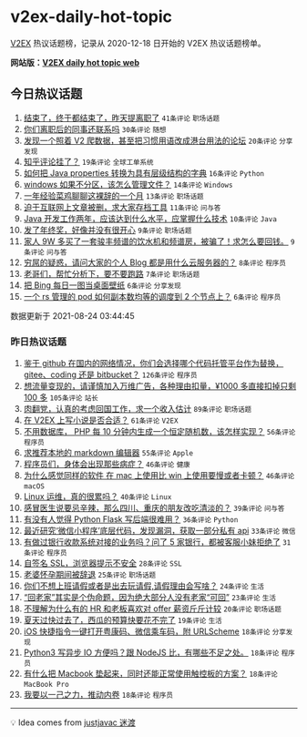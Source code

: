 # v2ex-daily-hot-topic

[V2EX](https://www.v2ex.com/) 热议话题榜，记录从 2020-12-18 日开始的 V2EX 热议话题榜单。

**网站版：[V2EX daily hot topic web](https://boojack.github.io/v2ex-daily-hot-topic-web/)**

## 今日热议话题

<!-- TODAY BEGIN -->

1. [结束了，终于都结束了，昨天提离职了](https://www.v2ex.com/t/797606) `41条评论` `职场话题`
1. [你们离职后的同事还联系吗](https://www.v2ex.com/t/797597) `30条评论` `随想`
1. [发现一个照着 V2 爬数据，甚至把习惯用语改成港台用法的论坛](https://www.v2ex.com/t/797620) `20条评论` `分享发现`
1. [知乎评论挂了？](https://www.v2ex.com/t/797632) `19条评论` `全球工单系统`
1. [如何把 Java properties 转换为具有层级结构的字典](https://www.v2ex.com/t/797618) `16条评论` `Python`
1. [windows 如果不分区，该怎么管理文件？](https://www.v2ex.com/t/797639) `14条评论` `Windows`
1. [一年经验菜鸡聊聊这裸辞的一个月](https://www.v2ex.com/t/797616) `13条评论` `职场话题`
1. [迫于互联网上文章被删，求大家存档工具](https://www.v2ex.com/t/797613) `11条评论` `问与答`
1. [Java 开发工作两年，应该达到什么水平，应掌握什么技术](https://www.v2ex.com/t/797638) `10条评论` `Java`
1. [发了年终奖，好像并没有很开心](https://www.v2ex.com/t/797633) `9条评论` `职场话题`
1. [家人 9W 多买了一套骏丰频谱的饮水机和频谱房，被骗了！求怎么要回钱。](https://www.v2ex.com/t/797615) `9条评论` `问与答`
1. [穷屌的疑惑，请问大家的个人 Blog 都是用什么云服务器的？](https://www.v2ex.com/t/797649) `8条评论` `程序员`
1. [老哥们，帮忙分析下，要不要跑路](https://www.v2ex.com/t/797611) `7条评论` `职场话题`
1. [把 Bing 每日一图当桌面壁纸](https://www.v2ex.com/t/797646) `6条评论` `分享发现`
1. [一个 rs 管理的 pod 如何副本数均等的调度到 2 个节点上？](https://www.v2ex.com/t/797644) `6条评论` `程序员`

数据更新于 2021-08-24 03:44:45

<!-- TODAY END -->

### 昨日热议话题

<!-- YESTERDAY BEGIN -->

1. [鉴于 github 在国内的网络情况，你们会选择哪个代码托管平台作为替换， gitee、coding 还是 bitbucket？](https://www.v2ex.com/t/797399) `126条评论` `程序员`
1. [想流量变现的，请谨慎加入万维广告，各种理由扣量，¥1000 多直接扣掉只剩 100 多](https://www.v2ex.com/t/797391) `105条评论` `站长`
1. [肉翻党，认真的考虑回国工作，求一个收入估计](https://www.v2ex.com/t/797548) `89条评论` `职场话题`
1. [在 V2EX 上写小说是否合适？](https://www.v2ex.com/t/797396) `61条评论` `V2EX`
1. [不用数据库， PHP 每 10 分钟内生成一个恒定随机数，该怎样实现？](https://www.v2ex.com/t/797408) `56条评论` `程序员`
1. [求推荐本地的 markdown 编辑器](https://www.v2ex.com/t/797452) `55条评论` `Apple`
1. [程序员们，身体会出现那些病症？](https://www.v2ex.com/t/797397) `46条评论` `健康`
1. [为什么感觉同样的软件 在 mac 上使用比 win 上使用要慢或者卡顿？](https://www.v2ex.com/t/797439) `46条评论` `macOS`
1. [Linux 运维，真的很累吗？](https://www.v2ex.com/t/797445) `40条评论` `Linux`
1. [感冒医生说要忌辛辣，那么四川、重庆的朋友改吃清淡的？](https://www.v2ex.com/t/797490) `39条评论` `问与答`
1. [有没有人觉得 Python Flask 写后端很难用？](https://www.v2ex.com/t/797493) `36条评论` `Python`
1. [最近研究‘微信小程序’底层代码，发现漏洞，获取一部分私有 api](https://www.v2ex.com/t/797401) `33条评论` `微信`
1. [有做过银行收款系统对接的业务吗？问了 5 家银行，都被客服小妹拒绝了](https://www.v2ex.com/t/797530) `31条评论` `程序员`
1. [自签名 SSL，浏览器提示不安全](https://www.v2ex.com/t/797524) `28条评论` `SSL`
1. [老婆怀孕期间被辞退](https://www.v2ex.com/t/797565) `25条评论` `职场话题`
1. [你们不想上班请假或者是出去玩请假,请假理由会写啥？](https://www.v2ex.com/t/797511) `24条评论` `生活`
1. [“回老家”其实是个伪命题，因为绝大部分人没有老家“可回”](https://www.v2ex.com/t/797531) `23条评论` `生活`
1. [不理解为什么有的 HR 和老板喜欢对 offer 薪资斤斤计较](https://www.v2ex.com/t/797460) `20条评论` `职场话题`
1. [夏天过快过去了，西瓜的预算快要花不完了](https://www.v2ex.com/t/797551) `19条评论` `生活`
1. [iOS 快捷指令一键打开粤康码、微信乘车码，附 URLScheme](https://www.v2ex.com/t/797533) `18条评论` `分享发现`
1. [Python3 写异步 IO 方便吗？跟 NodeJS 比，有哪些不足之处。](https://www.v2ex.com/t/797526) `18条评论` `程序员`
1. [有什么把 Macbook 垫起来，同时还能正常使用触控板的方案？](https://www.v2ex.com/t/797422) `18条评论` `MacBook Pro`
1. [我要以一己之力，推动内卷](https://www.v2ex.com/t/797415) `18条评论` `程序员`

<!-- YESTERDAY END -->

---

💡 Idea comes from [justjavac 迷渡](https://github.com/justjavac/)
